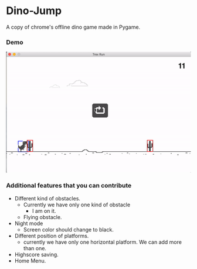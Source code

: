 # Dino-Jump
A copy of chrome's offline dino game made in Pygame.

### Demo 
![](demo.gif)

### Additional features that you can contribute
* Different kind of obstacles.
  * Currently we have only one kind of obstacle 
      * I am on it.
  * Flying obstacle.
* Night mode
  * Screen color should change to black.
* Different position of platforms.
  * currently we have only one horizontal platform. We can add more than one.
* Highscore saving.
* Home Menu.
  
